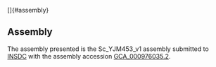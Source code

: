 []{#assembly}

Assembly
--------

The assembly presented is the Sc\_YJM453\_v1 assembly submitted to
[INSDC](http://www.insdc.org) with the assembly accession
[GCA\_000976035.2](http://www.ebi.ac.uk/ena/data/view/GCA_000976035.2).
